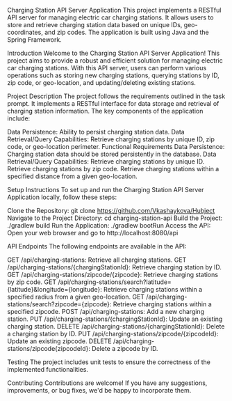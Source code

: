 Charging Station API Server Application
This project implements a RESTful API server for managing electric car charging stations. It allows users to store and retrieve charging station data based on unique IDs, geo-coordinates, and zip codes. The application is built using Java and the Spring Framework.

Introduction
Welcome to the Charging Station API Server Application! This project aims to provide a robust and efficient solution for managing electric car charging stations. With this API server, users can perform various operations such as storing new charging stations, querying stations by ID, zip code, or geo-location, and updating/deleting existing stations.

Project Description
The project follows the requirements outlined in the task prompt. It implements a RESTful interface for data storage and retrieval of charging station information. The key components of the application include:

Data Persistence: Ability to persist charging station data.
Data Retrieval/Query Capabilities: Retrieve charging stations by unique ID, zip code, or geo-location perimeter.
Functional Requirements
Data Persistence: Charging station data should be stored persistently in the database.
Data Retrieval/Query Capabilities:
Retrieve charging stations by unique ID.
Retrieve charging stations by zip code.
Retrieve charging stations within a specified distance from a given geo-location.

Setup Instructions
To set up and run the Charging Station API Server Application locally, follow these steps:

Clone the Repository: git clone https://github.com/Vkashaykova/Hubject
Navigate to the Project Directory: cd charging-station-api
Build the Project: ./gradlew build
Run the Application: ./gradlew bootRun
Access the API: Open your web browser and go to http://localhost:8080/api

API Endpoints
The following endpoints are available in the API:

GET /api/charging-stations: Retrieve all charging stations.
GET /api/charging-stations/{chargingStationId}: Retrieve charging station by ID.
GET /api/charging-stations/zipcode/{zipcode}: Retrieve charging stations by zip code.
GET /api/charging-stations/search?latitude={latitude}&longitude={longitude}: Retrieve charging stations within a specified radius from a given geo-location.
GET /api/charging-stations/search?zipcode={zipcode}: Retrieve charging stations within a specified zipcode.
POST /api/charging-stations: Add a new charging station.
PUT /api/charging-stations/{chargingStationId}: Update an existing charging station.
DELETE /api/charging-stations/{chargingStationId}: Delete a charging station by ID.
PUT /api/charging-stations/zipcode/{zipcodeId}: Update an existing zipcode.
DELETE /api/charging-stations/zipcode{zipcodeId}: Delete a zipcode by ID.

Testing
The project includes unit tests to ensure the correctness of the implemented functionalities.

Contributing
Contributions are welcome! If you have any suggestions, improvements, or bug fixes, we'd be happy to incorporate them.